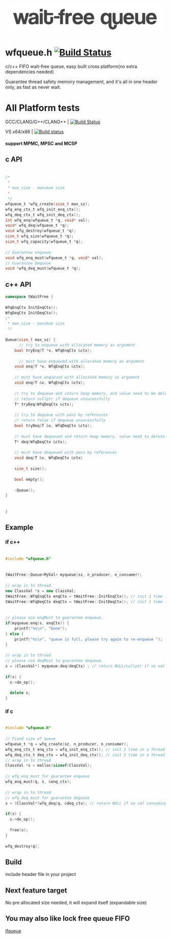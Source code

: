 <p align="left"><img src="wfqueue_logo.png" alt="wfqueue logo" /></p>

# wfqueue.h [![Build Status](https://travis-ci.org/Taymindis/wfqueue.svg?branch=master)](https://travis-ci.org/Taymindis/wfqueue)

c/c++ FIFO wait-free queue, easy built cross platform(no extra dependencies needed) 

Guarantee thread safety memory management, and it's all in one header only, as fast as never wait.


# All Platform tests

GCC/CLANG/G++/CLANG++ | [![Build Status](https://travis-ci.org/Taymindis/wfqueue.svg?branch=master)](https://travis-ci.org/Taymindis/wfqueue)

VS x64/x86 | [![Build status](https://ci.appveyor.com/api/projects/status/k8rwm0cyfd4tq481?svg=true)](https://ci.appveyor.com/project/Taymindis/wfqueue)

#### support MPMC, MPSC and MCSP

## c API 
```c

/*
 *
 * max_size - maximum size
 *
 */
wfqueue_t *wfq_create(size_t max_sz);
wfq_enq_ctx_t wfq_init_enq_ctx();
wfq_deq_ctx_t wfq_init_deq_ctx();
int wfq_enq(wfqueue_t *q, void* val);
void* wfq_deq(wfqueue_t *q);
void wfq_destroy(wfqueue_t *q);
size_t wfq_size(wfqueue_t *q);
size_t wfq_capacity(wfqueue_t *q);

// Guarantee enqueue 
void wfq_enq_must(wfqueue_t *q, void* val);
// Guarantee Dequeue
void *wfq_deq_must(wfqueue_t *q);

```

## c++ API 
```c++
namespace tWaitFree {

WfqEnqCtx InitEnqCtx();
WfqDeqCtx InitDeqCtx();
/*
 * max_size - maximum size
 */

Queue(size_t max_sz) {
	  // try to enqueue with allocated memory as argument
	bool tryEnq(T *v, WfqEnqCtx &ctx);

	  // must have enqueued with allocated memory as argument
	void enq(T *v, WfqEnqCtx &ctx);

	// must have enqueued with allocated memory as argument
	void enq(T &v, WfqEnqCtx &ctx);

  	// try to dequeue and return heap memory, and value need to be deleted
    // return nullptr if dequeue unsucessfully
	T* tryDeq(WfqDeqCtx &ctx);

	// try to dequeue with pass by references
    // return false if dequeue unsucessfully
    bool tryDeq(T &v, WfqDeqCtx &ctx);

    // must have dequeued and return heap memory, value need to delete
    T* deq(WfqDeqCtx &ctx);

    // must have dequeued with pass by references
    void deq(T &v, WfqDeqCtx &ctx)

    size_t size();

    bool empty();

    ~Queue();
}


}
```


## Example

### if c++

```c++

#include "wfqueue.h"


tWaitFree::Queue<MyVal> myqueue(sz, n_producer, n_consumer);

// wrap in to thread
new ClassVal *s = new ClassVal;
tWaitFree::WfqEnqCtx enqCtx = tWaitFree::InitEnqCtx(); // init 1 time in a thread only
tWaitFree::WfqDeqCtx deqCtx = tWaitFree::InitDeqCtx(); // init 1 time in a thread only


// please use enqMust to guarantee enqueue.
if(myqueue.enq(s, enqCtx)) {
	printf("%s\n", "Done");
} else {
	printf("%s\n", "queue is full, please try again to re-enqueue ");
}

// wrap in to thread
// please use deqMust to guarantee dequeue.
s = (ClassVal*) myqueue.deq(deqCtx) ; // return NULL/nullptr if no val consuming

if(s) {
  s->do_op();

  delete s;
}


```

### if c

```c

#include "wfqueue.h"

// Fixed size of queue
wfqueue_t *q = wfq_create(sz, n_producer, n_consumer); 
wfq_enq_ctx_t enq_ctx = wfq_init_enq_ctx(); // init 1 time in a thread only
wfq_deq_ctx_t deq_ctx = wfq_init_deq_ctx(); // init 1 time in a thread only
// wrap in to thread
ClassVal *s = malloc(sizeof(ClassVal);

// wfq_enq_must for guarantee enqueue
wfq_enq_must(q, s, &enq_ctx);

// wrap in to thread
// wfq_deq_must for guarantee dequeue
s = (ClassVal*)wfq_deq(q, &deq_ctx); // return NULL if no val consuming

if(s) {
  s->do_op();

  free(s);
}

wfq_destroy(q);

```

## Build

include header file in your project

## Next feature target

No pre allocated size needed, it will expand itself (expandable size)

## You may also like lock free queue FIFO

[lfqueue](https://github.com/Taymindis/lfqueue)

